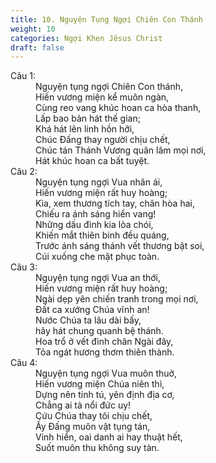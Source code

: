 ```yaml
---
title: 10. Nguyện Tụng Ngợi Chiên Con Thánh
weight: 10
categories: Ngợi Khen Jêsus Christ
draft: false
---
```

<dl><dt>Câu 1:</dt><dd data-verse="1">Nguyện tụng ngợi Chiên Con thánh, <br/>Hiến vương miện kể muôn ngàn, <br/>Cùng reo vang khúc hoan ca hòa thanh, <br/>Lấp bao bản hát thế gian; <br/>Khá hát lên linh hồn hỡi, <br/>Chúc Đấng thay người chịu chết, <br/>Chúc tán Thánh Vương quân lâm mọi nơi, <br/>Hát khúc hoan ca bất tuyệt. </dd><dt>Câu 2:</dt><dd data-verse="2">Nguyện tụng ngợi Vua nhân ái, <br/>Hiến vương miện rất huy hoàng; <br/>Kìa, xem thương tích tay, chân hòa hai, <br/>Chiếu ra ánh sáng hiển vang! <br/>Những dấu đinh kia lòa chói, <br/>Khiến mắt thiên binh đều quáng, <br/>Trước ánh sáng thánh vết thương bật soi, <br/>Cúi xuống che mặt phục toàn. </dd><dt>Câu 3:</dt><dd data-verse="3">Nguyện tụng ngợi Vua an thới, <br/>Hiến vương miện rất huy hoàng; <br/>Ngài dẹp yên chiến tranh trong mọi nơi, <br/>Đất ca xướng Chúa vĩnh an! <br/>Nước Chúa ta lâu dài bấy, <br/>hãy hát chung quanh bệ thánh. <br/>Hoa trổ ở vết đinh chân Ngài đây, <br/>Tỏa ngát hương thơm thiên thành. </dd><dt>Câu 4:</dt><dd data-verse="4">Nguyện tụng ngợi Vua muôn thuở, <br/>Hiến vương miện Chúa niên thì, <br/>Dựng nên tinh tú, yên định địa cơ, <br/>Chẳng ai tả nổi đức uy! <br/>Cứu Chúa thay tôi chịu chết, <br/>Ấy Đấng muôn vật tụng tán, <br/>Vinh hiển, oai danh ai hay thuật hết, <br/>Suốt muôn thu không suy tàn. </dd></dl>